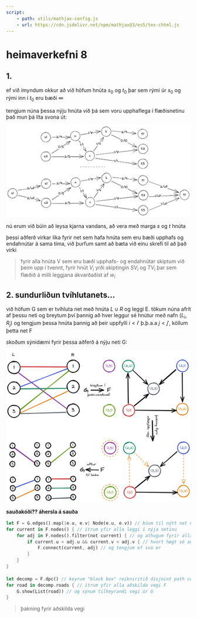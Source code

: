 ```yaml
---
script: 
    - path: utils/mathjax-config.js
    - url: https://cdn.jsdelivr.net/npm/mathjax@3/es5/tex-chtml.js
---
```

# heimaverkefni 8


## 1. 
ef við ímyndum okkur að við höfum hnúta 
$s_0$ og 
$t_0$ þar sem rými úr 
$s_0$ og rými inn í 
$t_0$ eru bæði 
$\infty$

tengjum núna þessa nýju hnúta við þá sem voru upphaflega í flæðisnetinu það mun þá líta svona út:  

![](imgs/multiple.png)

nú erum við búin að leysa kjarna vandans, að vera með marga $s$ og $t$ hnúta

þessi aðferð virkar líka fyrir net sem hafa hnúta sem eru bæði upphafs og endahnútar á sama tíma, við þurfum samt að bæta við einu skrefi til að það virki  
> fyrir alla hnúta V sem eru bæði upphafs- og endahnútar skiptum við þeim upp í tvennt, fyrir hnút $V_i$ yrði skiptingin $SV_i$ og $TV_i$ þar sem flæðið á milli leggjana ákvarðaðist af $w_i$

## 2. sundurliðun tvíhlutanets...
við höfum G sem er tvíhluta net með hnúta 
$L \cup R$ og leggi E. 
tökum núna afrit af þessu neti og breytum því þannig að hver leggur sé hnútur með nafn 
$(L_i, R_j)$ og tengjum þessa hnúta þannig að þeir uppfylli
$i < i'$ þ.þ.a.a
$j < j'$, köllum þetta net F

skoðum sýnidæmi fyrir þessa aðferð á nýju neti G:  

![](imgs/decomp.excalidraw.png)

**sauðakóði?? áhersla á sauða**
```rust
let F = G.edges().map(|e.u, e.v| Node(e.u, e.v)) // búum til nýtt net F úr leggjum G
for current in F.nodes() { // ítrum yfir alla leggi í nýja netinu
    for adj in F.nodes().filter(not current) { // og athugum fyrir alla aðra hnúta en núverandi
        if current.u < adj.u && current.v < adj.v { // hvort hægt sé að tengja samkvæmt reglu
            F.connect(current, adj) // og tengjum ef svo er
        }
    }
}

let decomp = F.dpc() // keyrum "black box" reikniritið disjoint path coverage
for road in decomp.roads { // ítrum yfir alla aðskilda vegi F 
    G.show(List(road)) // og sýnum tilheyrandi vegi úr G
}
```
> þakning fyrir aðskilda vegi